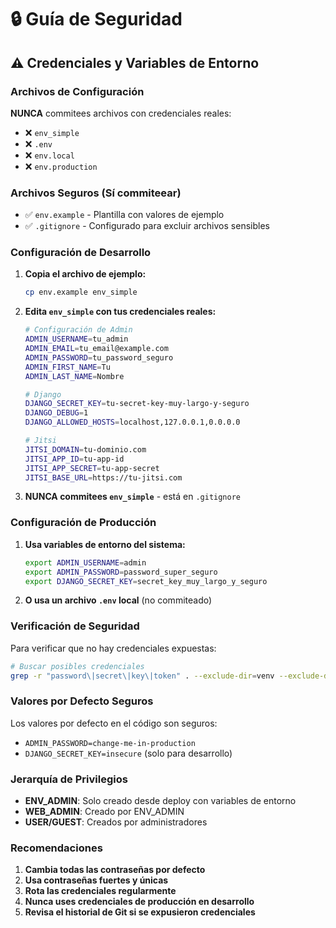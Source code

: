 # 🔒 Guía de Seguridad

## ⚠️ Credenciales y Variables de Entorno

### Archivos de Configuración

**NUNCA** commitees archivos con credenciales reales:
- ❌ `env_simple`
- ❌ `.env`
- ❌ `env.local`
- ❌ `env.production`

### Archivos Seguros (Sí commiteear)
- ✅ `env.example` - Plantilla con valores de ejemplo
- ✅ `.gitignore` - Configurado para excluir archivos sensibles

### Configuración de Desarrollo

1. **Copia el archivo de ejemplo:**
   ```bash
   cp env.example env_simple
   ```

2. **Edita `env_simple` con tus credenciales reales:**
   ```bash
   # Configuración de Admin
   ADMIN_USERNAME=tu_admin
   ADMIN_EMAIL=tu_email@example.com
   ADMIN_PASSWORD=tu_password_seguro
   ADMIN_FIRST_NAME=Tu
   ADMIN_LAST_NAME=Nombre
   
   # Django
   DJANGO_SECRET_KEY=tu-secret-key-muy-largo-y-seguro
   DJANGO_DEBUG=1
   DJANGO_ALLOWED_HOSTS=localhost,127.0.0.1,0.0.0.0
   
   # Jitsi
   JITSI_DOMAIN=tu-dominio.com
   JITSI_APP_ID=tu-app-id
   JITSI_APP_SECRET=tu-app-secret
   JITSI_BASE_URL=https://tu-jitsi.com
   ```

3. **NUNCA commitees `env_simple`** - está en `.gitignore`

### Configuración de Producción

1. **Usa variables de entorno del sistema:**
   ```bash
   export ADMIN_USERNAME=admin
   export ADMIN_PASSWORD=password_super_seguro
   export DJANGO_SECRET_KEY=secret_key_muy_largo_y_seguro
   ```

2. **O usa un archivo `.env` local** (no commiteado)

### Verificación de Seguridad

Para verificar que no hay credenciales expuestas:

```bash
# Buscar posibles credenciales
grep -r "password\|secret\|key\|token" . --exclude-dir=venv --exclude-dir=.git
```

### Valores por Defecto Seguros

Los valores por defecto en el código son seguros:
- `ADMIN_PASSWORD=change-me-in-production`
- `DJANGO_SECRET_KEY=insecure` (solo para desarrollo)

### Jerarquía de Privilegios

- **ENV_ADMIN**: Solo creado desde deploy con variables de entorno
- **WEB_ADMIN**: Creado por ENV_ADMIN
- **USER/GUEST**: Creados por administradores

### Recomendaciones

1. **Cambia todas las contraseñas por defecto**
2. **Usa contraseñas fuertes y únicas**
3. **Rota las credenciales regularmente**
4. **Nunca uses credenciales de producción en desarrollo**
5. **Revisa el historial de Git si se expusieron credenciales**
